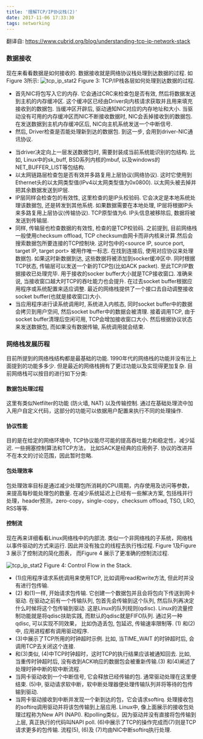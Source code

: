```yaml
---
title: '理解TCP/IP协议栈(2)'
date: 2017-11-06 17:33:30
tags: networking
---
```


翻译自: https://www.cubrid.org/blog/understanding-tcp-ip-network-stack

### 数据接收

现在来看看数据是如何接收的. 数据接收就是网络协议栈处理到达数据的过程. 如Figure 3所示:
![tcp_ip_stat2](http://blog.moguang.me/img/tcp_ip_stat2.png)
Figure 3: TCP/IP栈各层如何处理到达数据的过程.

- 首先NIC将包写入它的内存. 它会通过CRC来检查包是否有效, 然后将数据发送到主机的内存缓冲区. 这个缓冲区已经由Driver向内核请求获取并且用来填充接收到的数据包. 当缓冲区开辟后, 驱动通知NIC对应的内存地址和大小. 当驱动没有可用的内存缓冲区而NIC不断接收数据时, NIC会丢掉接收到的数据包.
在发送数据到主机内存缓冲区后, NIC向主机系统发送一个中断信号.
- 然后, Driver检查是否能处理新到达的数据包. 到这一步, 会用到driver-NIC通讯协议.
<!--more-->
- 当driver决定向上一层发送数据包时, 需要封装成当前系统能识别的包结构. 比如, Linux中的sk_buff,  BSD系列内核的mbuf, 以及windows的NET_BUFFER_LIST等包结构.
- 以太网链路层检查包是否有效并多路复用上层协议(网络协议). 这时它使用到Ethernet头的以太网类型值(IPv4以太网类型值为0x0800). 以太网头被去掉并把其余数据发送到IP层.
- IP层同样会检查包的有效性, 这里检查的是IP头校验码. 它会决定是本地系统处理该数据包, 还是转发到其他系统. 如果数据需要在本地处理, IP层将根据IP头来多路复用上层协议(传输协议). TCP原型值为6. IP头信息被移除后, 数据将被发送到传输层.
- 同样, 传输层也检查数据的有效性, 检查的是TCP校验码. 之前提到, 目前网络栈一般使用checksum offload, TCP checksum由网卡而非内核来计算.然后会搜索数据包所要连接的TCP控制块. 这时包中的<source IP, source port, target IP, target port> 被用作唯一标志. 在找到连接后, 使用对应协议来处理数据包. 如果这时新数据到达, 这些数据将被添加到socker缓冲区中. 同时根据TCP状态, 传输层可以发送一个新的TCP包(比如ACK packet). 至此TCP/IP数据接收已处理完毕.
用于接收的socker buffer大小就是TCP接收窗口. 准确来说, 当接收窗口越大时TCP的吞吐能力也会提升. 在过去socket buffer根据应用程序或系统配置来适应调整. 最近的网络栈提供了一个接口去自动调整接收socket buffer(也就是接收窗口)大小.
- 当应用程序进行读系统调用时, 系统进入内核态, 同时socket buffer中的数据会拷贝到用户空间, 然后socket buffer中的数据会被清理. 接着调用TCP, 由于socket buffer清理后空闲可用, TCP会增加接收窗口大小. 然后根据协议状态来发送数据包, 而如果没有数据传输, 系统调用就会结束.

### 网络栈发展历程

目前所提到的网络栈结构都是最基础的功能. 1990年代的网络栈的功能并没有比上面提到的功能多多少. 但是最近的网络栈拥有了更过功能以及实现得更加复杂.
目前网络栈可以按目的进行如下分类:

#### 数据包处理过程
这里有类似Netfilter的功能 (防火墙, NAT) 以及传输控制. 通过在基础处理流中加入用户自定义代码，这部分的功能可以依据用户配置来执行不同的处理操作.

#### 协议性能
目的是在给定的网络环境中, TCP协议能尽可能的提高吞吐能力和稳定性，减少延迟. 一些拥塞控制算法和TCP方法， 比如SACK是经典的应用例子. 协议的改进并不在本文的讨论范围，因此暂时忽略.

#### 包处理效率
包处理效率目标是通过减少处理包所消耗的CPU周期，内存使用及访问等参数，来提高每秒能处理包的数量. 在减少系统延迟上已经有一些解决方案, 包括栈并行处理，header预测，zero-copy，single-copy，checksum offload, TSO, LRO, RSS等等.

#### 控制流
现在再来详细看看Linux网络栈中的内部流. 类似一个非网络栈的子系统，网络栈以事件驱动的方式来运行. 因此并没有独立的线程去执行栈过程. Figure 1及Figure 3 展示了控制流的简化图表， 而Figure 4 展示了更准确的控制流过程.

![tcp_ip_stat2](http://blog.moguang.me/img/control_flow.png)
Figure 4: Control Flow in the Stack.

- (1)应用程序请求系统调用来使用TCP, 比如调用read和write方法, 但此时并没有进行包传输.
- (2) 和(1)一样, 开始请求包传输. 它创建一个数据包并且会将包向下传送到网卡驱动. 在驱动之前有一个传输队列, 包首先会传输到这个队列, 然后队列再决定什么时候将这个包传输到驱动. 这是Linux的队列规则(qdisc). Linux的流量控制功能就是将qdisc扶助实践, 而默认的qdisc就是FIFO队列. 通过另一种qdisc, 可以实现不同效果， 比如伪造丢包, 包延迟, 传输速率限制等.  (1) 和(2)中, 应用进程都有调用驱动程序.
- (3)中展示了TCP所用的时钟超时示例. 比如, 当TIME_WAIT 的时钟超时后, 会调用TCP去关闭这个连接.
- 和(3)类似, (4)中TCP时钟超时，这时TCP的执行结果应该被通知回去. 比如, 当重传时钟超时后, 没有收到ACK响应的数据包会被重新传输.(3) 和(4)阐述了处理时钟中断的软中断流程.
- 当网卡驱动收到一个中断信号, 它会释放已经传输的包. 通常驱动处理在这里便结束. (5)中, 驱动请求软中断，软中断处理器便处理传输队列并将等待的包传输到驱动.
- 当网卡驱动接收到中断并发现一个新到达的包，它会请求softirq. 处理接收包的softirq调用驱动并将该包传输到上层应用. Linux中, 像上面展示的接收包处理过程称为New API (NAPI). 和polling类似，因为驱动并没有直接将包传输到上层, 真正执行的代码叫NAPI poll.
(6)中展示了TCP的操作完成而(7)则是TCP请求更多的包传输. 流程(5), (6)及 (7)均由NIC中断softirq执行处理.

